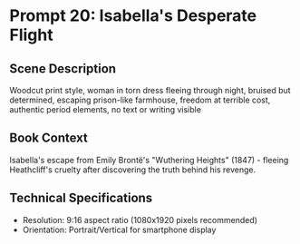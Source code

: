 # Prompt 20: Isabella's Desperate Flight

## Scene Description
Woodcut print style, woman in torn dress fleeing through night, bruised but determined, escaping prison-like farmhouse, freedom at terrible cost, authentic period elements, no text or writing visible

## Book Context
Isabella's escape from Emily Brontë's "Wuthering Heights" (1847) - fleeing Heathcliff's cruelty after discovering the truth behind his revenge.

## Technical Specifications
- Resolution: 9:16 aspect ratio (1080x1920 pixels recommended)
- Orientation: Portrait/Vertical for smartphone display